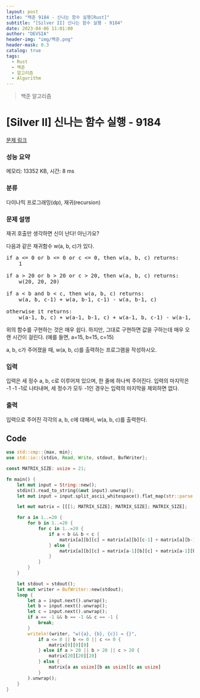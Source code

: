 ```yaml
---
layout: post
title: "백준 9184 - 신나는 함수 실행[Rust]"
subtitle: "[Silver II] 신나는 함수 실행 - 9184"
date: 2023-04-06 11:01:00
author: "DEVSIA"
header-img: "img/백준.png"
header-mask: 0.3
catalog: true
tags:
  - Rust
  - 백준
  - 알고리즘
  - Algorithm
---
```


> 백준 알고리즘

# [Silver II] 신나는 함수 실행 - 9184

[문제 링크](https://www.acmicpc.net/problem/9184)

### 성능 요약

메모리: 13352 KB, 시간: 8 ms

### 분류

다이나믹 프로그래밍(dp), 재귀(recursion)

### 문제 설명

<p>재귀 호출만 생각하면 신이 난다! 아닌가요?</p>

<p>다음과 같은 재귀함수 w(a, b, c)가 있다.</p>

<pre>if a <= 0 or b <= 0 or c <= 0, then w(a, b, c) returns:
    1

if a > 20 or b > 20 or c > 20, then w(a, b, c) returns:
    w(20, 20, 20)

if a < b and b < c, then w(a, b, c) returns:
    w(a, b, c-1) + w(a, b-1, c-1) - w(a, b-1, c)

otherwise it returns:
    w(a-1, b, c) + w(a-1, b-1, c) + w(a-1, b, c-1) - w(a-1, b-1, c-1)
</pre>

<p>위의 함수를 구현하는 것은 매우 쉽다. 하지만, 그대로 구현하면 값을 구하는데 매우 오랜 시간이 걸린다. (예를 들면, a=15, b=15, c=15)</p>

<p>a, b, c가 주어졌을 때, w(a, b, c)를 출력하는 프로그램을 작성하시오.</p>

### 입력

 <p>입력은 세 정수 a, b, c로 이루어져 있으며, 한 줄에 하나씩 주어진다. 입력의 마지막은 -1 -1 -1로 나타내며, 세 정수가 모두 -1인 경우는 입력의 마지막을 제외하면 없다.</p>

### 출력

 <p>입력으로 주어진 각각의 a, b, c에 대해서, w(a, b, c)를 출력한다.</p>

## Code

```rs
use std::cmp::{max, min};
use std::io::{stdin, Read, Write, stdout, BufWriter};

const MATRIX_SIZE: usize = 21;

fn main() {
    let mut input = String::new();
    stdin().read_to_string(&mut input).unwrap();
    let mut input = input.split_ascii_whitespace().flat_map(str::parse::<i32>);

    let mut matrix = [[[1; MATRIX_SIZE]; MATRIX_SIZE]; MATRIX_SIZE];

    for a in 1..=20 {
        for b in 1..=20 {
            for c in 1..=20 {
                if a < b && b < c {
                    matrix[a][b][c] = matrix[a][b][c-1] + matrix[a][b-1][c-1] - matrix[a][b-1][c];
                } else {
                    matrix[a][b][c] = matrix[a-1][b][c] + matrix[a-1][b-1][c] + matrix[a-1][b][c-1] - matrix[a-1][b-1][c-1];
                }
            }
        }
    }

    let stdout = stdout();
    let mut writer = BufWriter::new(stdout);
    loop {
        let a = input.next().unwrap();
        let b = input.next().unwrap();
        let c = input.next().unwrap();
        if a == -1 && b == -1 && c == -1 {
            break;
        }
        writeln!(writer, "w({a}, {b}, {c}) = {}",
            if a <= 0 || b <= 0 || c <= 0 {
                matrix[0][0][0]
            } else if a > 20 || b > 20 || c > 20 {
                matrix[20][20][20]
            } else {
                matrix[a as usize][b as usize][c as usize]
            }
        ).unwrap();
    }
}
```
